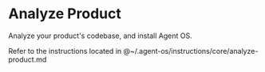 # Analyze Product

Analyze your product's codebase, and install Agent OS.

Refer to the instructions located in @~/.agent-os/instructions/core/analyze-product.md
